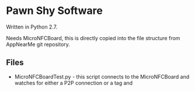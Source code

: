 # Pawn Shy Software

Written in Python 2.7.

Needs MicroNFCBoard, this is directly copied into the file structure from AppNearMe git repository.

## Files

* MicroNFCBoardTest.py - this script connects to the MicroNFCBoard and watches for either a P2P connection or a tag and 